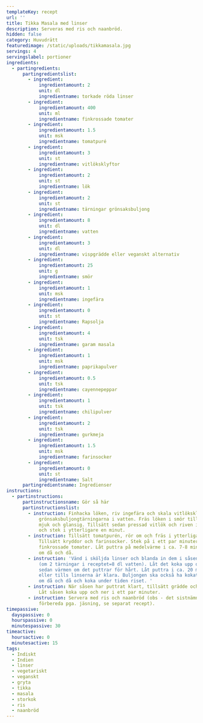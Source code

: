 ```yaml
---
templateKey: recept
url: ''
title: Tikka Masala med linser
description: Serveras med ris och naanbröd.
hidden: false
category: Huvudrätt
featuredimage: /static/uploads/tikkamasala.jpg
servings: 4
servingslabel: portioner
ingredients:
  - partingredients:
      partingredientslist:
        - ingredient:
            ingredientamount: 2
            unit: dl
            ingredientname: torkade röda linser
        - ingredient:
            ingredientamount: 400
            unit: ml
            ingredientname: finkrossade tomater
        - ingredient:
            ingredientamount: 1.5
            unit: msk
            ingredientname: tomatpuré
        - ingredient:
            ingredientamount: 3
            unit: st
            ingredientname: vitlöksklyftor
        - ingredient:
            ingredientamount: 2
            unit: st
            ingredientname: lök
        - ingredient:
            ingredientamount: 2
            unit: st
            ingredientname: tärningar grönsaksbuljong
        - ingredient:
            ingredientamount: 8
            unit: dl
            ingredientname: vatten
        - ingredient:
            ingredientamount: 3
            unit: dl
            ingredientname: vispgrädde eller veganskt alternativ
        - ingredient:
            ingredientamount: 25
            unit: g
            ingredientname: smör
        - ingredient:
            ingredientamount: 1
            unit: msk
            ingredientname: ingefära
        - ingredient:
            ingredientamount: 0
            unit: st
            ingredientname: Rapsolja
        - ingredient:
            ingredientamount: 4
            unit: tsk
            ingredientname: garam masala
        - ingredient:
            ingredientamount: 1
            unit: msk
            ingredientname: paprikapulver
        - ingredient:
            ingredientamount: 0.5
            unit: tsk
            ingredientname: cayennepeppar
        - ingredient:
            ingredientamount: 1
            unit: tsk
            ingredientname: chilipulver
        - ingredient:
            ingredientamount: 2
            unit: tsk
            ingredientname: gurkmeja
        - ingredient:
            ingredientamount: 1.5
            unit: msk
            ingredientname: farinsocker
        - ingredient:
            ingredientamount: 0
            unit: st
            ingredientname: Salt
      partingredientsname: Ingredienser
instructions:
  - partinstructions:
      partinstructionsname: Gör så här
      partinstructionslist:
        - instruction: Finhacka löken, riv ingefära och skala vitlöksklyftorna. Koka upp
            grönsaksbuljongtärningarna i vatten. Fräs löken i smör tills den är
            mjuk och glansig. Tillsätt sedan pressad vitlök och riven ingefära
            och stek i ytterligare en minut.
        - instruction: Tillsätt tomatpurén, rör om och fräs i ytterligare ett par minuter.
            Tillsätt kryddor och farinsocker. Stek på i ett par minuter. Häll i
            finkrossade tomater. Låt puttra på medelvärme i ca. 7-8 minuter. Rör
            om då och då.
        - instruction: 'Vänd i sköljda linser och blanda in dem i såsen. Tillsätt buljong
            (om 2 tärningar i receptet=8 dl vatten). Låt det koka upp och sänk
            sedan värmen om det puttrar för hårt. Låt puttra i ca. 20 minuter
            eller tills linserna är klara. Buljongen ska också ha kokat ned. Rör
            om då och då och koka under tiden riset. '
        - instruction: När såsen har puttrat klart, tillsätt grädde och smaka av med salt.
            Låt såsen koka upp och ner i ett par minuter.
        - instruction: Servera med ris och naanbröd (obs - det sistnämna tar lite tid att
            förbereda pga. jäsning, se separat recept).
timepassive:
  dayspassive: 0
  hourspassive: 0
  minutespassive: 30
timeactive:
  hoursactive: 0
  minutesactive: 15
tags:
  - Indiskt
  - Indien
  - linser
  - vegetariskt
  - veganskt
  - gryta
  - tikka
  - masala
  - storkok
  - ris
  - naanbröd
---
```

